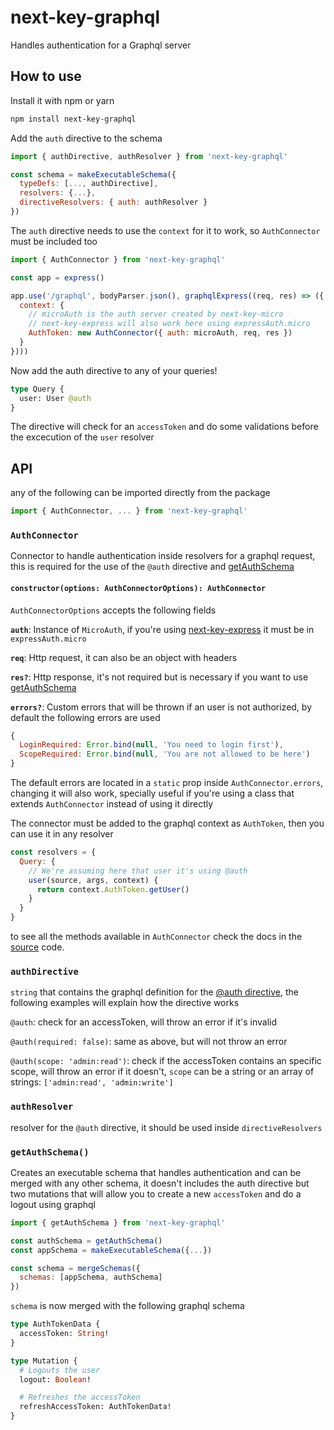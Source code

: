 # next-key-graphql

Handles authentication for a Graphql server

## How to use

Install it with npm or yarn

```bash
npm install next-key-graphql
```

Add the `auth` directive to the schema

```js
import { authDirective, authResolver } from 'next-key-graphql'

const schema = makeExecutableSchema({
  typeDefs: [..., authDirective],
  resolvers: {...},
  directiveResolvers: { auth: authResolver }
})
```

The `auth` directive needs to use the `context` for it to work, so `AuthConnector` must be included too

```js
import { AuthConnector } from 'next-key-graphql'

const app = express()

app.use('/graphql', bodyParser.json(), graphqlExpress((req, res) => ({
  context: {
    // microAuth is the auth server created by next-key-micro
    // next-key-express will also work here using expressAuth.micro
    AuthToken: new AuthConnector({ auth: microAuth, req, res })
  }
})))
```

Now add the auth directive to any of your queries!

```graphql
type Query {
  user: User @auth
}
```

The directive will check for an `accessToken` and do some validations before the
excecution of the `user` resolver

## API

any of the following can be imported directly from the package

```ts
import { AuthConnector, ... } from 'next-key-graphql'
```

### `AuthConnector`

Connector to handle authentication inside resolvers for a graphql request, this is required for the use of the `@auth` directive and [getAuthSchema](#getAuthSchema)

#### `constructor(options: AuthConnectorOptions): AuthConnector`

`AuthConnectorOptions` accepts the following fields

**`auth`**: Instance of `MicroAuth`, if you're using [next-key-express](https://github.com/lfades/next-key/tree/master/packages/next-key-express) it must be in `expressAuth.micro`

**`req`**: Http request, it can also be an object with headers

**`res?`**: Http response, it's not required but is necessary if you want to use [getAuthSchema](#getAuthSchema)

**`errors?`**: Custom errors that will be thrown if an user is not authorized, by default the following errors are used

```js
{
  LoginRequired: Error.bind(null, 'You need to login first'),
  ScopeRequired: Error.bind(null, 'You are not allowed to be here')
}
```

The default errors are located in a `static` prop inside `AuthConnector.errors`, changing it will also work, specially useful if you're using a class that extends `AuthConnector` instead of using it directly

The connector must be added to the graphql context as `AuthToken`, then you can use it in any resolver

```js
const resolvers = {
  Query: {
    // We're assuming here that user it's using @auth
    user(source, args, context) {
      return context.AuthToken.getUser()
    }
  }
}
```

to see all the methods available in `AuthConnector` check the docs in the [source](https://github.com/lfades/next-key/blob/master/packages/next-key-graphql/src/connector.ts#L25) code.

### `authDirective`

`string` that contains the graphql definition for the [@auth directive](https://github.com/lfades/next-key/blob/master/packages/next-key-graphql/graphql/auth.graphql), the following examples will explain how the directive works

`@auth`: check for an accessToken, will throw an error if it's invalid

`@auth(required: false)`: same as above, but will not throw an error

`@auth(scope: 'admin:read')`: check if the accessToken contains an specific scope, will throw an error if it doesn't, `scope` can be a string or an array of strings: `['admin:read', 'admin:write']`

### `authResolver`

resolver for the `@auth` directive, it should be used inside `directiveResolvers`

### `getAuthSchema()`

Creates an executable schema that handles authentication and can be merged with any other schema, it doesn't includes the auth directive but two mutations that will allow you to create a new `accessToken` and do a logout using graphql

```js
import { getAuthSchema } from 'next-key-graphql'

const authSchema = getAuthSchema()
const appSchema = makeExecutableSchema({...})

const schema = mergeSchemas({
  schemas: [appSchema, authSchema]
})
```

`schema` is now merged with the following graphql schema

```graphql
type AuthTokenData {
  accessToken: String!
}

type Mutation {
  # Logouts the user
  logout: Boolean!

  # Refreshes the accessToken
  refreshAccessToken: AuthTokenData!
}
```
